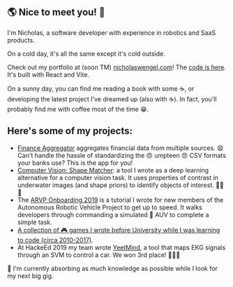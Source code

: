 ## 🌎 Nice to meet you! 🍁

I'm Nicholas, a software developer with experience in robotics and SaaS products.

On a cold day, it's all the same except it's cold outside.

Check out my portfolio at (soon TM) [nicholaswengel.com](https://nicholaswengel.com)! The [code is here](https://github.com/NinjaPerson24119/PortfolioWebsite). It's built with React and Vite.

On a sunny day, you can find me reading a book with some ☕, or developing the latest project I've dreamed up (also with ☕). In fact, you'll probably find me with coffee most of the time 😁.

## Here's some of my projects:
- [Finance Aggregator](https://github.com/NinjaPerson24119/FinanceAggregator) aggregates financial data from multiple sources. 😧 Can't handle the hassle of standardizing the 😠 umpteen 😠 CSV formats your banks use?  This is the app for you! 
- [Computer Vision: Shape Matcher](https://github.com/NinjaPerson24119/shape_matcher): a tool I wrote as a deep learning alternative for a computer vision task. It uses properties of contrast in underwater images (and shape priors) to identify objects of interest. 🌊🌊🌊
- The [ARVP Onboarding 2019](https://github.com/NinjaPerson24119/Onboarding2019) is a tutorial I wrote for new members of the Autonomous Robotic Vehicle Project to get up to speed. It walks developers through commanding a simulated 🤖 AUV to complete a simple task.
- [A collection of 🎮 games I wrote before University while I was learning to code (circa 2010-2017)](https://github.com/NinjaPerson24119/Pre-University-Projects).
- At HackeEd 2019 my team wrote [YeetMind](https://github.com/NinjaPerson24119/neuro-car), a tool that maps EKG signals through an SVM to control a car. We won 3rd place! 🚗🚗🚗

🔭 I'm currently absorbing as much knowledge as possible while I look for my next big gig.
